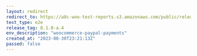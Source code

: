 ```yaml
---
layout: redirect
redirect_to: https://a8c-woo-test-reports.s3.amazonaws.com/public/release/8.1.0-a.4/woocommerce-paypal-payments/e2e/index.html
test_type: e2e
release_tag: 8.1.0-a.4
env_description: "woocommerce-paypal-payments"
created_at: "2023-08-30T23:21:13Z"
passed: false
---
```

